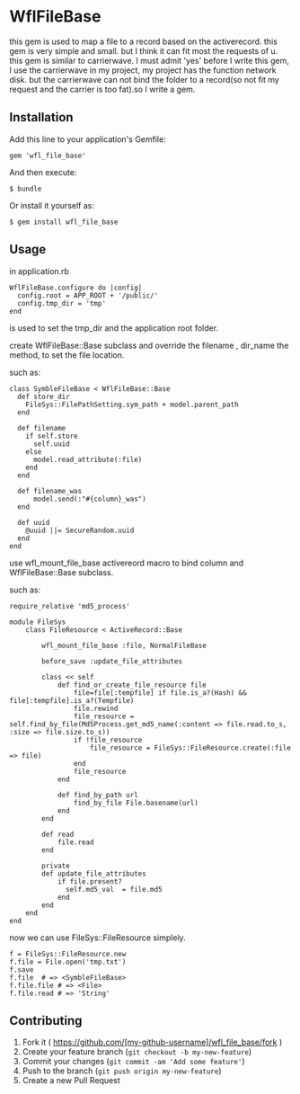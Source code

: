# WflFileBase

this gem is used to map a file to a record based on the activerecord.
this gem is very simple and small. but I think it can fit most the requests of u.
this gem is similar to carrierwave. I must admit 'yes'
before I write this gem, I use the carrierwave in my project, my project has the function network disk. but the carrierwave can not bind the folder to a record(so not fit my request and the carrier is too fat).so I write a gem.

## Installation

Add this line to your application's Gemfile:

    gem 'wfl_file_base'

And then execute:

    $ bundle

Or install it yourself as:

    $ gem install wfl_file_base

## Usage

in application.rb

```
WflFileBase.configure do |config|
  config.root = APP_ROOT + '/public/'
  config.tmp_dir = 'tmp'
end
```
is used to set the tmp_dir and the application root folder.




create WflFileBase::Base subclass and override the filename ,  dir_name the method, to set the file location.

such as:

```
class SymbleFileBase < WflFileBase::Base
  def store_dir
    FileSys::FilePathSetting.sym_path + model.parent_path
  end

  def filename
    if self.store
      self.uuid
    else
      model.read_attribute(:file)
    end
  end

  def filename_was
      model.send(:"#{column}_was")
  end

  def uuid
    @uuid ||= SecureRandom.uuid
  end
end
```



use wfl_mount_file_base activereord macro to bind column and WflFileBase::Base subclass.

such as:

```
require_relative 'md5_process'

module FileSys
	class FileResource < ActiveRecord::Base

		wfl_mount_file_base :file, NormalFileBase

		before_save :update_file_attributes

		class << self
			def find_or_create_file_resource file
				file=file[:tempfile] if file.is_a?(Hash) && file[:tempfile].is_a?(Tempfile)
				file.rewind
				file_resource = self.find_by_file(Md5Process.get_md5_name(:content => file.read.to_s, :size => file.size.to_s))
				if !file_resource
					file_resource = FileSys::FileResource.create(:file => file)
				end
				file_resource
			end

			def find_by_path url
				find_by_file File.basename(url)
			end
		end

		def read
			file.read
		end
		
		private
		def update_file_attributes
		    if file.present?
		      self.md5_val  = file.md5
		    end
		end
	end
end
```

now we can use FileSys::FileResource simplely.

```
f = FileSys::FileResource.new
f.file = File.open('tmp.txt')
f.save
f.file  # => <SymbleFileBase>
f.file.file # => <File>
f.file.read # => 'String'
```






## Contributing

1. Fork it ( https://github.com/[my-github-username]/wfl_file_base/fork )
2. Create your feature branch (`git checkout -b my-new-feature`)
3. Commit your changes (`git commit -am 'Add some feature'`)
4. Push to the branch (`git push origin my-new-feature`)
5. Create a new Pull Request
